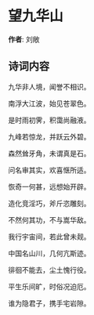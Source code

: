# 望九华山

**作者**: 刘敞

## 诗词内容

九华非人境，闻誉不相识。

南浮大江波，始见苍翠色。

是时雨初霁，积霭尚融液。

九峰若惊龙，并跃云外碧。

森然耸牙角，未谓真是石。

问名审其实，欢喜惬所适。

恢奇一何甚，远想始开辟。

造化竞淫巧，斧斤恣雕刻。

不然何其功，不与嵩华敌。

我行宇宙间，若此曾未觌。

中国名山川，几何亢斯迹。

徘徊不能去，尘土愧行役。

平生乐间旷，时俗况迫厄。

谁为隐君子，携手宅岩隙。

